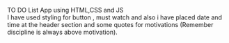 TO DO List App using HTML,CSS and JS <br>
I have used styling for button , must watch and also i have placed date and time at the header section and some quotes for motivations (Remember discipline is always above motivation).
